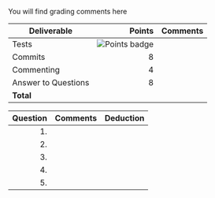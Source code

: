You will find grading comments here 

| Deliverable        | Points |  Comments |
| ------------------ | ------:| --------- |
| Tests              |  ![Points badge](../../blob/badges/.github/badges/points.svg) |           |
| Commits            |  8     |           |
| Commenting         |  4     |           |
| Answer to Questions|  8     |           |
| **Total**          |        |           |


| Question  | Comments | Deduction |
| --------: | -------- | --------- |
| 1.        |          |  |
| 2.        |          |  |
| 3.        |          |  |
| 4.        |          |  |
| 5.        |          |  |
